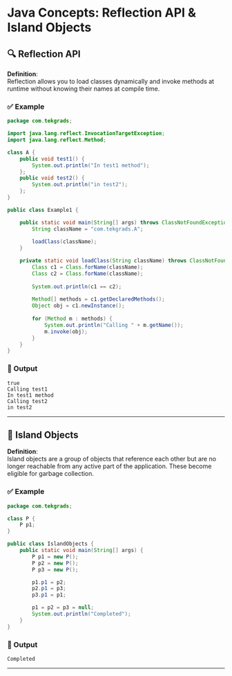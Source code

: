 # Java Concepts: Reflection API & Island Objects

## 🔍 Reflection API

**Definition**:  
Reflection allows you to load classes dynamically and invoke methods at runtime without knowing their names at compile time.

### ✅ Example

```java
package com.tekgrads;

import java.lang.reflect.InvocationTargetException;
import java.lang.reflect.Method;

class A {
	public void test1() {
		System.out.println("In test1 method");
	};
	public void test2() {
		System.out.println("in test2");
	};
}

public class Example1 {

	public static void main(String[] args) throws ClassNotFoundException, InstantiationException, IllegalAccessException, IllegalArgumentException, InvocationTargetException {
		String className = "com.tekgrads.A";
		
		loadClass(className);
	}

	private static void loadClass(String className) throws ClassNotFoundException, InstantiationException, IllegalAccessException, IllegalArgumentException, InvocationTargetException {
		Class c1 = Class.forName(className);
		Class c2 = Class.forName(className);
		
		System.out.println(c1 == c2);
		
		Method[] methods = c1.getDeclaredMethods();
		Object obj = c1.newInstance();
		
		for (Method m : methods) {
			System.out.println("Calling " + m.getName());
			m.invoke(obj);
		}
	}
}
```

### 🔽 Output
```
true
Calling test1
In test1 method
Calling test2
in test2
```

---

## 🧠 Island Objects

**Definition**:  
Island objects are a group of objects that reference each other but are no longer reachable from any active part of the application. These become eligible for garbage collection.

### ✅ Example

```java
package com.tekgrads;

class P {
	P p1;
}

public class IslandObjects {
	public static void main(String[] args) {
		P p1 = new P();
		P p2 = new P();
		P p3 = new P();

		p1.p1 = p2;
		p2.p1 = p3;
		p3.p1 = p1;

		p1 = p2 = p3 = null;
		System.out.println("Completed");
	}
}
```

### 🔽 Output
```
Completed
```

---

